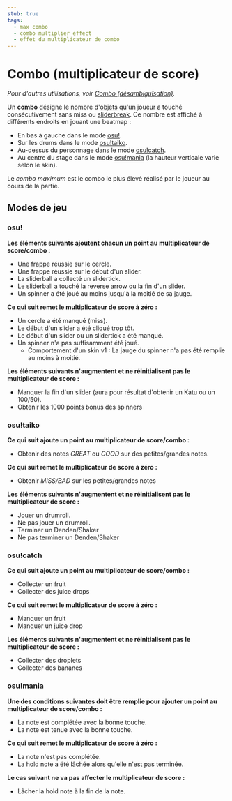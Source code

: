 ```yaml
---
stub: true
tags:
  - max combo
  - combo multiplier effect
  - effet du multiplicateur de combo
---
```


# Combo (multiplicateur de score)

*Pour d'autres utilisations, voir [Combo (désambiguïsation)](/wiki/Disambiguation/Combo).*

Un **combo** désigne le nombre d'[objets](/wiki/Hit_object) qu'un joueur a touché consécutivement sans miss ou [sliderbreak](/wiki/Gameplay/Judgement/Slider_break). Ce nombre est affiché à différents endroits en jouant une beatmap :

- En bas à gauche dans le mode [osu!](/wiki/Game_mode/osu!).
- Sur les drums dans le mode [osu!taiko](/wiki/Game_mode/osu!taiko).
- Au-dessus du personnage dans le mode [osu!catch](/wiki/Game_mode/osu!catch).
- Au centre du stage dans le mode [osu!mania](/wiki/Game_mode/osu!mania) (la hauteur verticale varie selon le skin).

Le *combo maximum* est le combo le plus élevé réalisé par le joueur au cours de la partie.

## Modes de jeu

### osu!

**Les éléments suivants ajoutent chacun un point au multiplicateur de score/combo :**

- Une frappe réussie sur le cercle.
- Une frappe réussie sur le début d'un slider.
- La sliderball a collecté un slidertick.
- Le sliderball a touché la reverse arrow ou la fin d'un slider.
- Un spinner a été joué au moins jusqu'à la moitié de sa jauge.

**Ce qui suit remet le multiplicateur de score à zéro :**

- Un cercle a été manqué (miss).
- Le début d'un slider a été cliqué trop tôt.
- Le début d'un slider ou un slidertick a été manqué.
- Un spinner n'a pas suffisamment été joué.
  - Comportement d'un skin v1 : La jauge du spinner n'a pas été remplie au moins à moitié.

**Les éléments suivants n'augmentent et ne réinitialisent pas le multiplicateur de score :**

- Manquer la fin d'un slider (aura pour résultat d'obtenir un Katu ou un 100/50).
- Obtenir les 1000 points bonus des spinners

### osu!taiko

**Ce qui suit ajoute un point au multiplicateur de score/combo :**

- Obtenir des notes *GREAT* ou *GOOD* sur des petites/grandes notes.

**Ce qui suit remet le multiplicateur de score à zéro :**

- Obtenir *MISS/BAD* sur les petites/grandes notes

**Les éléments suivants n'augmentent et ne réinitialisent pas le multiplicateur de score :**

- Jouer un drumroll.
- Ne pas jouer un drumroll.
- Terminer un Denden/Shaker
- Ne pas terminer un Denden/Shaker

### osu!catch

**Ce qui suit ajoute un point au multiplicateur de score/combo :**

- Collecter un fruit
- Collecter des juice drops

**Ce qui suit remet le multiplicateur de score à zéro :**

- Manquer un fruit
- Manquer un juice drop

**Les éléments suivants n'augmentent et ne réinitialisent pas le multiplicateur de score :**

- Collecter des droplets
- Collecter des bananes

### osu!mania

**Une des conditions suivantes doit être remplie pour ajouter un point au multiplicateur de score/combo :**

- La note est complétée avec la bonne touche.
- La note est tenue avec la bonne touche.

**Ce qui suit remet le multiplicateur de score à zéro :**

- La note n'est pas complétée.
- La hold note a été lâchée alors qu'elle n'est pas terminée.

**Le cas suivant ne va pas affecter le multiplicateur de score :**

- Lâcher la hold note à la fin de la note.
